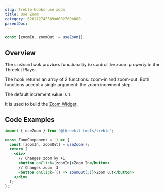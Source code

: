 ```yaml
---
slug: treble-hooks-use-zoom
title: Use Zoom
category: 6261727455090d002780b880
parentDoc:
---
```


```jsx
const [zoomIn, zoomOut] = useZoom();
```

## Overview

The `useZoom` hook provides functionality to control the zoom property in the Threekit Player.

The hook returns an array of 2 functions: zoom-in and zoom-out. Both functions accept a single argument: the zoom increment step.

The default increment value is `1`.

It is used to build the [Zoom Widget](widgets-zoom).

## Code Examples

```jsx
import { useZoom } from '@threekit-tools/treble';

const ZoomComponent = () => {
  const [zoomIn, zoomOut] = useZoom();
  return (
    <div>
      // Changes zoom by +1
      <button onClick={zoomIn}>Zoom In</button>
      // Changes zoom -3
      <button onClick={() => zoomOut(3)}>Zoom Out</button>
    </div>
  );
};
```
